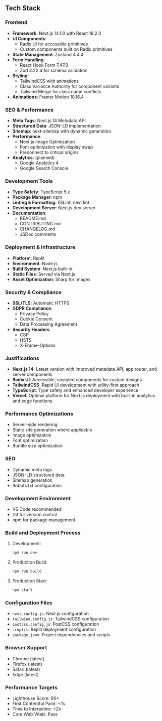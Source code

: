 ## Tech Stack

### Frontend
- **Framework**: Next.js 14.1.0 with React 18.2.0
- **UI Components**: 
  - Radix UI for accessible primitives
  - Custom components built on Radix primitives
- **State Management**: Zustand 4.4.4
- **Form Handling**: 
  - React Hook Form 7.47.0
  - Zod 3.22.4 for schema validation
- **Styling**: 
  - TailwindCSS with animations
  - Class Variance Authority for component variants
  - Tailwind Merge for class name conflicts
- **Animations**: Framer Motion 10.16.4

### SEO & Performance
- **Meta Tags**: Next.js 14 Metadata API
- **Structured Data**: JSON-LD implementation
- **Sitemap**: next-sitemap with dynamic generation
- **Performance**: 
  - Next.js Image Optimization
  - Font optimization with display swap
  - Preconnect to critical origins
- **Analytics**: (planned)
  - Google Analytics 4
  - Google Search Console

### Development Tools
- **Type Safety**: TypeScript 5.x
- **Package Manager**: npm
- **Linting & Formatting**: ESLint, next lint
- **Development Server**: Next.js dev server
- **Documentation**: 
  - README.md
  - CONTRIBUTING.md
  - CHANGELOG.md
  - JSDoc comments

### Deployment & Infrastructure
- **Platform**: Replit
- **Environment**: Node.js
- **Build System**: Next.js built-in
- **Static Files**: Served via Next.js
- **Asset Optimization**: Sharp for images

### Security & Compliance
- **SSL/TLS**: Automatic HTTPS
- **GDPR Compliance**: 
  - Privacy Policy
  - Cookie Consent
  - Data Processing Agreement
- **Security Headers**: 
  - CSP
  - HSTS
  - X-Frame-Options

### Justifications
- **Next.js 14**: Latest version with improved metadata API, app router, and server components
- **Radix UI**: Accessible, unstyled components for custom designs
- **TailwindCSS**: Rapid UI development with utility-first approach
- **TypeScript**: Type safety and enhanced developer experience
- **Vercel**: Optimal platform for Next.js deployment with built-in analytics and edge functions

### Performance Optimizations
- Server-side rendering
- Static site generation where applicable
- Image optimization
- Font optimization
- Bundle size optimization

### SEO
- Dynamic meta tags
- JSON-LD structured data
- Sitemap generation
- Robots.txt configuration

### Development Environment
- VS Code recommended
- Git for version control
- npm for package management

### Build and Deployment Process
1. Development:
   ```bash
   npm run dev
   ```

2. Production Build:
   ```bash
   npm run build
   ```

3. Production Start:
   ```bash
   npm start
   ```

### Configuration Files
- `next.config.js`: Next.js configuration
- `tailwind.config.js`: TailwindCSS configuration
- `postcss.config.js`: PostCSS configuration
- `.replit`: Replit deployment configuration
- `package.json`: Project dependencies and scripts

### Browser Support
- Chrome (latest)
- Firefox (latest)
- Safari (latest)
- Edge (latest)

### Performance Targets
- Lighthouse Score: 90+
- First Contentful Paint: <1s
- Time to Interactive: <2s
- Core Web Vitals: Pass
